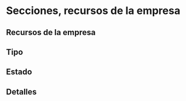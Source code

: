 # Secciones, recursos de la empresa





## Recursos de la empresa





## Tipo

## Estado



## Detalles







